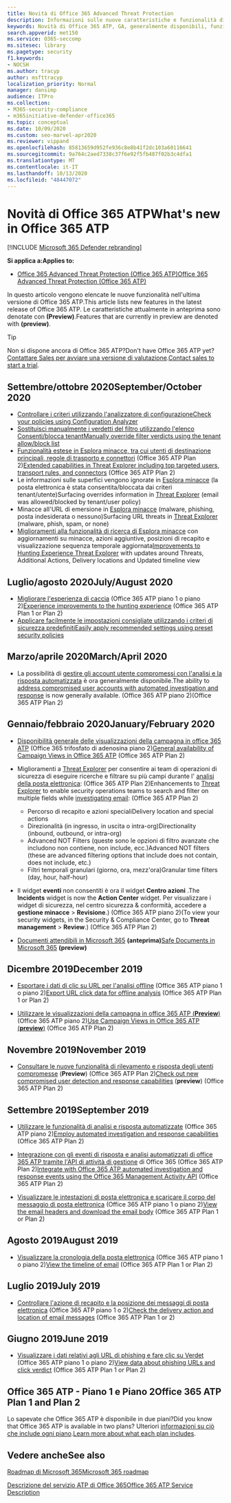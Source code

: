 ```yaml
---
title: Novità di Office 365 Advanced Threat Protection
description: Informazioni sulle nuove caratteristiche e funzionalità disponibili nella versione più recente di Microsoft Office 365 ATP.
keywords: Novità di Office 365 ATP, GA, generalmente disponibili, funzionalità, disponibili, nuovo
search.appverid: met150
ms.service: O365-seccomp
ms.sitesec: library
ms.pagetype: security
f1.keywords:
- NOCSH
ms.author: tracyp
author: msfttracyp
localization_priority: Normal
manager: dansimp
audience: ITPro
ms.collection:
- M365-security-compliance
- m365initiative-defender-office365
ms.topic: conceptual
ms.date: 10/09/2020
ms.custom: seo-marvel-apr2020
ms.reviewer: vippand
ms.openlocfilehash: 85813659d952fe936c8e8b41f2dc103a60116641
ms.sourcegitcommit: 9a764c2aed7338c37f6e92f5fb487f02b3c4dfa1
ms.translationtype: MT
ms.contentlocale: it-IT
ms.lasthandoff: 10/13/2020
ms.locfileid: "48447072"
---
```

# <a name="whats-new-in-office-365-atp"></a><span data-ttu-id="d1d42-104">Novità di Office 365 ATP</span><span class="sxs-lookup"><span data-stu-id="d1d42-104">What's new in Office 365 ATP</span></span>

[!INCLUDE [Microsoft 365 Defender rebranding](../includes/microsoft-defender-for-office.md)]


<span data-ttu-id="d1d42-105">**Si applica a:**</span><span class="sxs-lookup"><span data-stu-id="d1d42-105">**Applies to:**</span></span>

- [<span data-ttu-id="d1d42-106">Office 365 Advanced Threat Protection (Office 365 ATP)</span><span class="sxs-lookup"><span data-stu-id="d1d42-106">Office 365 Advanced Threat Protection (Office 365 ATP)</span></span>](office-365-atp.md)

<span data-ttu-id="d1d42-107">In questo articolo vengono elencate le nuove funzionalità nell'ultima versione di Office 365 ATP.</span><span class="sxs-lookup"><span data-stu-id="d1d42-107">This article lists new features in the latest release of Office 365 ATP.</span></span> <span data-ttu-id="d1d42-108">Le caratteristiche attualmente in anteprima sono denotate con **(Preview)**.</span><span class="sxs-lookup"><span data-stu-id="d1d42-108">Features that are currently in preview are denoted with **(preview)**.</span></span>

> [!TIP]
> <span data-ttu-id="d1d42-109">Non si dispone ancora di Office 365 ATP?</span><span class="sxs-lookup"><span data-stu-id="d1d42-109">Don't have Office 365 ATP yet?</span></span> <span data-ttu-id="d1d42-110">[Contattare Sales per avviare una versione di valutazione](https://go.microsoft.com/fwlink/p/?LinkId=518644).</span><span class="sxs-lookup"><span data-stu-id="d1d42-110">[Contact sales to start a trial](https://go.microsoft.com/fwlink/p/?LinkId=518644).</span></span>

## <a name="septemberoctober-2020"></a><span data-ttu-id="d1d42-111">Settembre/ottobre 2020</span><span class="sxs-lookup"><span data-stu-id="d1d42-111">September/October 2020</span></span> 

- [<span data-ttu-id="d1d42-112">Controllare i criteri utilizzando l'analizzatore di configurazione</span><span class="sxs-lookup"><span data-stu-id="d1d42-112">Check your policies using Configuration Analyzer</span></span>](configuration-analyzer-for-security-policies.md)
- [<span data-ttu-id="d1d42-113">Sostituisci manualmente i verdetti del filtro utilizzando l'elenco Consenti/blocca tenant</span><span class="sxs-lookup"><span data-stu-id="d1d42-113">Manually override filter verdicts using the tenant allow/block list</span></span>](tenant-allow-block-list.md)
- <span data-ttu-id="d1d42-114">[Funzionalità estese in Esplora minacce, tra cui utenti di destinazione principali, regole di trasporto e connettori](threat-explorer.md#new-features-in-threat-explorer-and-real-time-detections) (Office 365 ATP Plan 2)</span><span class="sxs-lookup"><span data-stu-id="d1d42-114">[Extended capabilities in Threat Explorer including top targeted users, transport rules, and connectors](threat-explorer.md#new-features-in-threat-explorer-and-real-time-detections) (Office 365 ATP Plan 2)</span></span>
- <span data-ttu-id="d1d42-115">Le informazioni sulle superfici vengono ignorate in [Esplora minacce](threat-explorer.md) (la posta elettronica è stata consentita/bloccata dai criteri tenant/utente)</span><span class="sxs-lookup"><span data-stu-id="d1d42-115">Surfacing overrides information in [Threat Explorer](threat-explorer.md) (email was allowed/blocked by tenant/user policy)</span></span>
- <span data-ttu-id="d1d42-116">Minacce all'URL di emersione in [Esplora minacce](threat-explorer.md#threats-in-urls) (malware, phishing, posta indesiderata o nessuno)</span><span class="sxs-lookup"><span data-stu-id="d1d42-116">Surfacing URL threats in [Threat Explorer](threat-explorer.md#threats-in-urls) (malware, phish, spam, or none)</span></span> 
- <span data-ttu-id="d1d42-117">[Miglioramenti alla funzionalità di ricerca di Esplora minacce](threat-explorer.md#improvements-to-threat-hunting-experience-upcoming) con aggiornamenti su minacce, azioni aggiuntive, posizioni di recapito e visualizzazione sequenza temporale aggiornata</span><span class="sxs-lookup"><span data-stu-id="d1d42-117">[Improvements to Hunting Experience Threat Explorer](threat-explorer.md#improvements-to-threat-hunting-experience-upcoming) with updates around Threats, Additional Actions, Delivery locations and Updated timeline view</span></span>

## <a name="julyaugust-2020"></a><span data-ttu-id="d1d42-118">Luglio/agosto 2020</span><span class="sxs-lookup"><span data-stu-id="d1d42-118">July/August 2020</span></span> 

- <span data-ttu-id="d1d42-119">[Migliorare l'esperienza di caccia](threat-explorer.md#experience-improvements-to-threat-explorer-and-real-time-detections) (Office 365 ATP piano 1 o piano 2)</span><span class="sxs-lookup"><span data-stu-id="d1d42-119">[Experience improvements to the hunting experience](threat-explorer.md#experience-improvements-to-threat-explorer-and-real-time-detections) (Office 365 ATP Plan 1 or Plan 2)</span></span>
- [<span data-ttu-id="d1d42-120">Applicare facilmente le impostazioni consigliate utilizzando i criteri di sicurezza predefiniti</span><span class="sxs-lookup"><span data-stu-id="d1d42-120">Easily apply recommended settings using preset security policies</span></span>](preset-security-policies.md) 

## <a name="marchapril-2020"></a><span data-ttu-id="d1d42-121">Marzo/aprile 2020</span><span class="sxs-lookup"><span data-stu-id="d1d42-121">March/April 2020</span></span>

- <span data-ttu-id="d1d42-122">La possibilità di [gestire gli account utente compromessi con l'analisi e la risposta automatizzata](https://docs.microsoft.com/microsoft-365/security/office-365-security/address-compromised-users-quickly?view=o365-worldwide) è ora generalmente disponibile.</span><span class="sxs-lookup"><span data-stu-id="d1d42-122">The ability to [address compromised user accounts with automated investigation and response](https://docs.microsoft.com/microsoft-365/security/office-365-security/address-compromised-users-quickly?view=o365-worldwide) is now generally available.</span></span> <span data-ttu-id="d1d42-123">(Office 365 ATP piano 2)</span><span class="sxs-lookup"><span data-stu-id="d1d42-123">(Office 365 ATP Plan 2)</span></span>

## <a name="januaryfebruary-2020"></a><span data-ttu-id="d1d42-124">Gennaio/febbraio 2020</span><span class="sxs-lookup"><span data-stu-id="d1d42-124">January/February 2020</span></span>

- <span data-ttu-id="d1d42-125">[Disponibilità generale delle visualizzazioni della campagna in office 365 ATP](campaigns.md) (Office 365 trifosfato di adenosina piano 2)</span><span class="sxs-lookup"><span data-stu-id="d1d42-125">[General availability of Campaign Views in Office 365 ATP](campaigns.md) (Office 365 ATP Plan 2)</span></span>
- <span data-ttu-id="d1d42-126">Miglioramenti a [Threat Explorer](threat-explorer.md) per consentire ai team di operazioni di sicurezza di eseguire ricerche e filtrare su più campi durante l' [analisi della posta elettronica](investigate-malicious-email-that-was-delivered.md): (Office 365 ATP Plan 2)</span><span class="sxs-lookup"><span data-stu-id="d1d42-126">Enhancements to [Threat Explorer](threat-explorer.md) to enable security operations teams to search and filter on multiple fields while [investigating email](investigate-malicious-email-that-was-delivered.md): (Office 365 ATP Plan 2)</span></span>
    - <span data-ttu-id="d1d42-127">Percorso di recapito e azioni speciali</span><span class="sxs-lookup"><span data-stu-id="d1d42-127">Delivery location and special actions</span></span>
    - <span data-ttu-id="d1d42-128">Direzionalità (in ingresso, in uscita o intra-org)</span><span class="sxs-lookup"><span data-stu-id="d1d42-128">Directionality (inbound, outbound, or intra-org)</span></span>
    - <span data-ttu-id="d1d42-129">Advanced NOT Filters (queste sono le opzioni di filtro avanzate che includono non contiene, non include, ecc.)</span><span class="sxs-lookup"><span data-stu-id="d1d42-129">Advanced NOT filters (these are advanced filtering options that include does not contain, does not include, etc.)</span></span>
    - <span data-ttu-id="d1d42-130">Filtri temporali granulari (giorno, ora, mezz'ora)</span><span class="sxs-lookup"><span data-stu-id="d1d42-130">Granular time filters (day, hour, half-hour)</span></span> 

- <span data-ttu-id="d1d42-131">Il widget **eventi** non consentiti è ora il widget **Centro azioni** .</span><span class="sxs-lookup"><span data-stu-id="d1d42-131">The **Incidents** widget is now the **Action Center** widget.</span></span> <span data-ttu-id="d1d42-132">Per visualizzare i widget di sicurezza, nel centro sicurezza & conformità, accedere a **gestione minacce**  >  **Revisione**.) (Office 365 ATP piano 2)</span><span class="sxs-lookup"><span data-stu-id="d1d42-132">(To view your security widgets, in the Security & Compliance Center, go to **Threat management** > **Review**.) (Office 365 ATP Plan 2)</span></span>

- <span data-ttu-id="d1d42-133">[Documenti attendibili in Microsoft 365](https://docs.microsoft.com/microsoft-365/security/office-365-security/safe-docs) **(anteprima)**</span><span class="sxs-lookup"><span data-stu-id="d1d42-133">[Safe Documents in Microsoft 365](https://docs.microsoft.com/microsoft-365/security/office-365-security/safe-docs) **(preview)**</span></span>

## <a name="december-2019"></a><span data-ttu-id="d1d42-134">Dicembre 2019</span><span class="sxs-lookup"><span data-stu-id="d1d42-134">December 2019</span></span>

- <span data-ttu-id="d1d42-135">[Esportare i dati di clic su URL per l'analisi offline](threat-explorer.md#new-features-in-threat-explorer-and-real-time-detections) (Office 365 ATP piano 1 o piano 2)</span><span class="sxs-lookup"><span data-stu-id="d1d42-135">[Export URL click data for offline analysis](threat-explorer.md#new-features-in-threat-explorer-and-real-time-detections) (Office 365 ATP Plan 1 or Plan 2)</span></span>

- <span data-ttu-id="d1d42-136">[Utilizzare le visualizzazioni della campagna in office 365 ATP (**Preview**)](campaigns.md) (Office 365 ATP piano 2)</span><span class="sxs-lookup"><span data-stu-id="d1d42-136">[Use Campaign Views in Office 365 ATP (**preview**)](campaigns.md) (Office 365 ATP Plan 2)</span></span>

## <a name="november-2019"></a><span data-ttu-id="d1d42-137">Novembre 2019</span><span class="sxs-lookup"><span data-stu-id="d1d42-137">November 2019</span></span>

- <span data-ttu-id="d1d42-138">[Consultare le nuove funzionalità di rilevamento e risposta degli utenti compromesse](address-compromised-users-quickly.md) (**Preview**) (Office 365 ATP Plan 2)</span><span class="sxs-lookup"><span data-stu-id="d1d42-138">[Check out new compromised user detection and response capabilities](address-compromised-users-quickly.md) (**preview**) (Office 365 ATP Plan 2)</span></span>

## <a name="september-2019"></a><span data-ttu-id="d1d42-139">Settembre 2019</span><span class="sxs-lookup"><span data-stu-id="d1d42-139">September 2019</span></span>

- <span data-ttu-id="d1d42-140">[Utilizzare le funzionalità di analisi e risposta automatizzate](automated-investigation-response-office.md) (Office 365 ATP piano 2)</span><span class="sxs-lookup"><span data-stu-id="d1d42-140">[Employ automated investigation and response capabilities](automated-investigation-response-office.md) (Office 365 ATP Plan 2)</span></span>

- <span data-ttu-id="d1d42-141">[Integrazione con gli eventi di risposta e analisi automatizzati di office 365 ATP tramite l'API di attività di gestione](https://docs.microsoft.com/office/office-365-management-api/office-365-management-activity-api-schema#office-365-advanced-threat-protection-and-threat-investigation-and-response-schema) di Office 365 (Office 365 ATP Plan 2)</span><span class="sxs-lookup"><span data-stu-id="d1d42-141">[Integrate with Office 365 ATP automated investigation and response events using the Office 365 Management Activity API](https://docs.microsoft.com/office/office-365-management-api/office-365-management-activity-api-schema#office-365-advanced-threat-protection-and-threat-investigation-and-response-schema) (Office 365 ATP Plan 2)</span></span>

- <span data-ttu-id="d1d42-142">[Visualizzare le intestazioni di posta elettronica e scaricare il corpo del messaggio di posta elettronica](investigate-malicious-email-that-was-delivered.md) (Office 365 ATP piano 1 o piano 2)</span><span class="sxs-lookup"><span data-stu-id="d1d42-142">[View the email headers and download the email body](investigate-malicious-email-that-was-delivered.md) (Office 365 ATP Plan 1 or Plan 2)</span></span>

## <a name="august-2019"></a><span data-ttu-id="d1d42-143">Agosto 2019</span><span class="sxs-lookup"><span data-stu-id="d1d42-143">August 2019</span></span>

- <span data-ttu-id="d1d42-144">[Visualizzare la cronologia della posta elettronica](investigate-malicious-email-that-was-delivered.md#view-the-timeline-of-your-email) (Office 365 ATP piano 1 o piano 2)</span><span class="sxs-lookup"><span data-stu-id="d1d42-144">[View the timeline of email](investigate-malicious-email-that-was-delivered.md#view-the-timeline-of-your-email) (Office 365 ATP Plan 1 or Plan 2)</span></span>

## <a name="july-2019"></a><span data-ttu-id="d1d42-145">Luglio 2019</span><span class="sxs-lookup"><span data-stu-id="d1d42-145">July 2019</span></span>

- <span data-ttu-id="d1d42-146">[Controllare l'azione di recapito e la posizione dei messaggi di posta elettronica](investigate-malicious-email-that-was-delivered.md#check-the-delivery-action-and-location) (Office 365 ATP piano 1 o 2)</span><span class="sxs-lookup"><span data-stu-id="d1d42-146">[Check the delivery action and location of email messages](investigate-malicious-email-that-was-delivered.md#check-the-delivery-action-and-location) (Office 365 ATP Plan 1 or 2)</span></span>

## <a name="june-2019"></a><span data-ttu-id="d1d42-147">Giugno 2019</span><span class="sxs-lookup"><span data-stu-id="d1d42-147">June 2019</span></span>

- <span data-ttu-id="d1d42-148">[Visualizzare i dati relativi agli URL di phishing e fare clic su Verdet](threat-explorer.md#view-data-about-phishing-urls-and-click-verdict) (Office 365 ATP piano 1 o piano 2)</span><span class="sxs-lookup"><span data-stu-id="d1d42-148">[View data about phishing URLs and click verdict](threat-explorer.md#view-data-about-phishing-urls-and-click-verdict) (Office 365 ATP Plan 1 or Plan 2)</span></span>

## <a name="office-365-atp-plan-1-and-plan-2"></a><span data-ttu-id="d1d42-149">Office 365 ATP - Piano 1 e Piano 2</span><span class="sxs-lookup"><span data-stu-id="d1d42-149">Office 365 ATP Plan 1 and Plan 2</span></span>

<span data-ttu-id="d1d42-150">Lo sapevate che Office 365 ATP è disponibile in due piani?</span><span class="sxs-lookup"><span data-stu-id="d1d42-150">Did you know that Office 365 ATP is available in two plans?</span></span> <span data-ttu-id="d1d42-151">Ulteriori [informazioni su ciò che include ogni piano](office-365-atp.md#office-365-atp-plan-1-and-plan-2).</span><span class="sxs-lookup"><span data-stu-id="d1d42-151">[Learn more about what each plan includes](office-365-atp.md#office-365-atp-plan-1-and-plan-2).</span></span>

## <a name="see-also"></a><span data-ttu-id="d1d42-152">Vedere anche</span><span class="sxs-lookup"><span data-stu-id="d1d42-152">See also</span></span>

[<span data-ttu-id="d1d42-153">Roadmap di Microsoft 365</span><span class="sxs-lookup"><span data-stu-id="d1d42-153">Microsoft 365 roadmap</span></span>](https://www.microsoft.com/microsoft-365/roadmap)

[<span data-ttu-id="d1d42-154">Descrizione del servizio ATP di Office 365</span><span class="sxs-lookup"><span data-stu-id="d1d42-154">Office 365 ATP Service Description</span></span>](https://docs.microsoft.com/office365/servicedescriptions/office-365-advanced-threat-protection-service-description)

